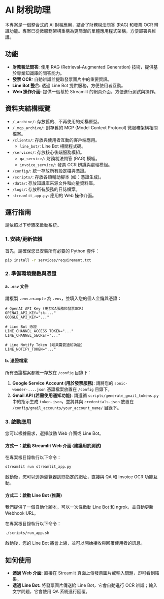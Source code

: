 # AI 財稅助理

本專案是一個整合式的 AI 財稅應用，結合了財務稅法問答 (RAG) 和發票 OCR 辨識功能。專案已從微服務架構重構為更簡潔的單體應用程式架構，方便部署與維護。

## 功能

*   **財務稅法問答:** 使用 RAG (Retrieval-Augmented Generation) 技術，提供基於專業知識庫的問答能力。
*   **發票 OCR:** 自動辨識並提取發票圖片中的重要資訊。
*   **Line Bot 整合:** 透過 Line Bot 提供服務，方便使用者互動。
*   **Web 操作介面:** 提供一個基於 Streamlit 的網頁介面，方便進行測試與操作。

## 資料夾結構概覽

-   `/_archive/`: 存放舊的、不再使用的架構原型。
-   `/_mcp_archive/`: 封存舊的 MCP (Model Context Protocol) 微服務架構相關檔案。
-   `/clients/`: 存放與使用者互動的客戶端應用。
    -   `line_bot/`: Line Bot 相關程式碼。
-   `/services/`: 存放核心後端服務模組。
    -   `qa_service/`: 財務稅法問答 (RAG) 模組。
    -   `invoice_service/`: 發票 OCR 辨識與處理模組。
-   `/config/`: 統一存放所有設定檔與憑證。
-   `/scripts/`: 存放各類輔助腳本 (如：憑證生成)。
-   `/data/`: 存放知識庫來源文件和向量資料庫。
-   `/logs/`: 存放所有服務的日誌檔案。
-   `streamlit_app.py`: 應用的 Web 操作介面。

## 運行指南

請依照以下步驟來啟動系統。

### 1. 安裝/更新依賴

首先，請確保您已安裝所有必要的 Python 套件：

```bash
pip install -r services/requirement.txt
```

### 2. 準備環境變數與憑證

#### a. `.env` 文件

請複製 `.env.example` 為 `.env`，並填入您的個人金鑰與憑證：

```
# OpenAI API Key (用於QA服務和發票OCR)
OPENAI_API_KEY="sk-..."
GOOGLE_API_KEY="..."

# Line Bot 憑證
LINE_CHANNEL_ACCESS_TOKEN="..."
LINE_CHANNEL_SECRET="..."

# Line Notify Token (如果需要通知功能)
LINE_NOTIFY_TOKEN="..."
```

#### b. 憑證檔案

所有憑證檔案都統一存放在 `/config` 目錄下：

1.  **Google Service Account (用於發票服務)**: 請將您的 `sonic-wonder-....json` 憑證檔案放置在 `/config` 目錄下。
2.  **Gmail API (若需使用通知功能)**: 請遵循 `scripts/generate_gmail_tokens.py` 中的指示生成 `token.json`，並將其與 `credentials.json` 放置在 `/config/gmail_accounts/your_account_name/` 目錄下。

### 3. 啟動應用

您可以根據需求，選擇啟動 Web 介面或 Line Bot。

#### 方式一：啟動 Streamlit Web 介面 (建議用於測試)

在專案根目錄執行以下命令：

```bash
streamlit run streamlit_app.py
```

啟動後，您可以透過瀏覽器訪問指定的網址，直接與 QA 和 Invoice OCR 功能互動。

#### 方式二：啟動 Line Bot (推薦)

我們提供了一個自動化腳本，可以一次性啟動 Line Bot 和 ngrok，並自動更新 Webhook URL。

在專案根目錄執行以下命令：

```bash
./scripts/run_app.sh
```

啟動後，您的 Line Bot 將會上線，並可以開始接收與回覆使用者的訊息。

## 如何使用

-   **透過 Web 介面:** 直接在 Streamlit 頁面上傳發票圖片或輸入問題，即可看到結果。
-   **透過 Line Bot:** 將發票圖片傳送給 Line Bot，它會自動進行 OCR 辨識；輸入文字問題，它會使用 QA 系統進行回覆。